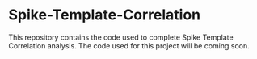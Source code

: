 # Spike-Template-Correlation
This repository contains the code used to complete Spike Template Correlation analysis. 
The code used for this project will be coming soon. 
